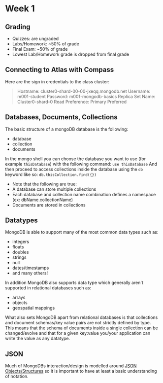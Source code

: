 # Week 1

## Grading

 * Quizzes: are ungraded
 * Labs/Homework: ~50% of grade
 * Final Exam: ~50% of grade
 * Lowest Lab/Homework grade is dropped from final grade

## Connecting to Atlas with Compass

Here are the sign in credentials to the class cluster:
> Hostname: cluster0-shard-00-00-jxeqq.mongodb.net
> Username: m001-student
> Password: m001-mongodb-basics
> Replica Set Name: Cluster0-shard-0
> Read Preference: Primary Preferred


## Databases, Documents, Collections

The basic structure of a mongoDB database is the following:

* database
 * collection
  * documents

In the mongo shell you can choose the database you want to use (for example `thisDatabase`) with the following command:
`use thisDatabase`
And then proceed to access collections inside the database using the `db` keyword like so:
`db.thisCollection.find({})`

* Note that the following are true:
 * A database can store multiple collections
 * Each database and collection name combination defines a namespace (ex: dbName.collectionName)
 * Documents are stored in collections

## Datatypes

MongoDB is able to support many of the most common data types such as:

* integers
* floats
* doubles
* strings
* null
* dates/timestamps
* and many others!

In addition MongoDB also supports data type which generally aren't supported in relational databases such as:
* arrays
* objects
* geospatial mappings

What also sets MongoDB apart from relational databases is that collections and document schemas/key value pairs are not strictly defined by type.
This means that the schema of documents inside a single collection can be changed/evolve and that for a given key:value you/your application can write the value as any datatype.

## JSON

Much of MongoDBs interaction/design is modelled around [JSON Objects/Structures](http://www.json.org/) so it is important to have at least a basic understanding of notation.